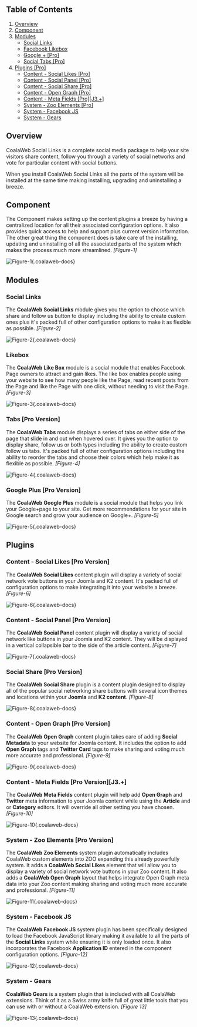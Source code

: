 ## Table of Contents
1.  [Overview](#overview)
2.  [Component](#component)
3.  [Modules](#modules)
    -   [Social Links](#mod-social)
    -   [Facebook Likebox](#mod-likebox)
    -   [Google + \[Pro\]](#mod-google)
    -   [Social Tabs \[Pro\]](#mod-tabs)
4.  [Plugins \[Pro\]](#plugins)
    -   [Content - Social Likes \[Pro\]](#plg-likes)
    -   [Content - Social Panel \[Pro\]](#plg-panel)
    -   [Content - Social Share \[Pro\]](#plg-share)
    -   [Content - Open Graph \[Pro\]](#plg-og)
    -   [Content - Meta Fields \[Pro\]\[J3.+\]](#plg-meta)
    -   [System - Zoo Elements \[Pro\]](#plg-zoo)
    -   [System - Facebook JS](#plg-fbjs)
    -   [System - Gears](#plg-gears)

## <a name="overview"></a>Overview

CoalaWeb Social Links is a complete social media package to help your site visitors share content, follow you through a variety of social networks and vote for particular content with social buttons.

<div class="uk-alert">When you install CoalaWeb Social Links all the parts of the system will be installed at the same time making installing, upgrading and uninstalling a breeze.</div>

## <a name="component"></a>Component

The Component makes setting up the content plugins a breeze by having a centralized location for all their associated configuration options. It also provides quick access to help and support plus current version information. The other great thing the component does is take care of the installing, updating and uninstalling of all the associated parts of the system which makes the process much more streamlined. *\[Figure-1\]*

![Figure-1](http://cdn.coalaweb.com/images/docs/joomla-extensions/social-links/system-parts/social-component.png "Figure-1"){.coalaweb-docs}

## <a name="modules"></a>Modules

### <a name="mod-social"></a>Social Links

The **CoalaWeb Social Links** module gives you the option to choose which share and follow us button to display including the ability to create custom ones plus it's packed full of other configuration options to make it as flexible as possible. *\[Figure-2\]*

![Figure-2](http://cdn.coalaweb.com/images/docs/joomla-extensions/social-links/system-parts/social-links.png "Figure-2"){.coalaweb-docs}

### <a name="mod-likebox"></a>Likebox

The **CoalaWeb Like Box** module is a social module that enables Facebook Page owners to attract and gain likes. The like box enables people using your website to see how many people like the Page, read recent posts from the Page and like the Page with one click, without needing to visit the Page. *\[Figure-3\]*

![Figure-3](http://cdn.coalaweb.com/images/docs/joomla-extensions/social-links/system-parts/likebox.png "Figure-3"){.coalaweb-docs}

### <a name="mod-tabs"></a>Tabs \[Pro Version\]

The **CoalaWeb Tabs** module displays a series of tabs on either side of the page that slide in and out when hovered over. It gives you the option to display share, follow us or both types including the ability to create custom follow us tabs. It's packed full of other configuration options including the ability to reorder the tabs and choose their colors which help make it as flexible as possible. *\[Figure-4\]*

![Figure-4](http://cdn.coalaweb.com/images/docs/joomla-extensions/social-links/system-parts/social-tabs.png "Figure-4"){.coalaweb-docs}

### <a name="mod-google"></a>Google Plus \[Pro Version\]

The **CoalaWeb Google Plus** module is a social module that helps you link your Google+page to your site. Get more recommendations for your site in Google search and grow your audience on Google+. *\[Figure-5\]*

![Figure-5](http://cdn.coalaweb.com/images/docs/joomla-extensions/social-links/system-parts/google+.png "Figure-5"){.coalaweb-docs}

## <a name="plugins"></a>Plugins

### <a name="plg-likes"></a>Content - Social Likes \[Pro Version\]

The **CoalaWeb Social Likes** content plugin will display a variety of social network vote buttons in your Joomla and K2 content. It's packed full of configuration options to make integrating it into your website a breeze. *\[Figure-6\]*

![Figure-6](http://cdn.coalaweb.com/images/docs/joomla-extensions/social-links/system-parts/social-likes.png "Figure-6"){.coalaweb-docs}

### <a name="plg-panel"></a>Content - Social Panel \[Pro Version\]

The **CoalaWeb Social Panel** content plugin will display a variety of social network like buttons in your Joomla and K2 content. They will be displayed in a vertical collapsible bar to the side of the article content. *\[Figure-7\]*

![Figure-7](http://cdn.coalaweb.com/images/docs/joomla-extensions/social-links/system-parts/social-panel.png "Figure-7"){.coalaweb-docs}

### <a name="plg-share"></a>Social Share \[Pro Version\]

The **CoalaWeb Social Share** plugin is a content plugin designed to display all of the popular social networking share buttons with several icon themes and locations within your **Joomla** and **K2 content**. *\[Figure-8\]*

![Figure-8](http://cdn.coalaweb.com/images/docs/joomla-extensions/social-links/system-parts/social-share.png "Figure-8"){.coalaweb-docs}

### <a name="plg-og"></a>Content - Open Graph \[Pro Version\]

The **CoalaWeb Open Graph** content plugin takes care of adding **Social Metadata** to your website for Joomla content. It includes the option to add **Open Graph** tags and **Twitter Card** tags to make sharing and voting much more accurate and professional. *\[Figure-9\]*

![Figure-9](http://cdn.coalaweb.com/images/docs/joomla-extensions/social-links/system-parts/meta-data.png "Figure-9"){.coalaweb-docs}

### <a name="plg-meta"></a>Content - Meta Fields \[Pro Version\]\[J3.+]

The **CoalaWeb Meta Fields** content plugin will help add **Open Graph** and **Twitter** meta information to your Joomla content while using the **Article** and or **Category** editors. It will override all other setting you have chosen. *\[Figure-10\]*

![Figure-10](http://cdn.coalaweb.com/images/docs/joomla-extensions/social-links/system-parts/meta-fields.png "Figure-10"){.coalaweb-docs}

### <a name="plg-zoo"></a>System - Zoo Elements \[Pro Version\]

The **CoalaWeb Zoo Elements** system plugin automatically includes CoalaWeb custom elements into ZOO expanding this already powerfully system. It adds a **CoalaWeb Social Likes** element that will allow you to display a variety of social network vote buttons in your Zoo content. It also adds a **CoalaWeb Open Graph** layout that helps integrate Open Graph meta data into your Zoo content making sharing and voting much more accurate and professional. *\[Figure-11\]*

![Figure-11](http://cdn.coalaweb.com/images/docs/joomla-extensions/social-links/system-parts/social-likes.png "Figure-11"){.coalaweb-docs}

### <a name="plg-fbjs"></a>System - Facebook JS

The **CoalaWeb Facebook JS** system plugin has been specifically designed to load the Facebook JavaScript library making it available to all the parts of the **Social Links** system while ensuring it is only loaded once. It also incorporates the Facebook **Application ID** entered in the component configuration options. *\[Figure-12\]*

![Figure-12](http://cdn.coalaweb.com/images/docs/joomla-extensions/social-links/system-parts/facebook-js.png "Figure-12"){.coalaweb-docs}

### <a name="plg-gears"></a>System - Gears

**CoalaWeb Gears** is a system plugin that is included with all CoalaWeb extensions. Think of it as a Swiss army knife full of great little tools that you can use with or without a CoalaWeb extension. *\[Figure 13\]*

![Figure-13](http://cdn.coalaweb.com/images/docs/joomla-extensions/gears/cw-gears.png "Figure-13"){.coalaweb-docs}